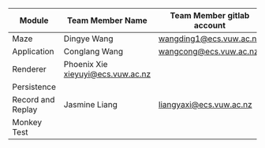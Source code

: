 | Module            | Team Member Name | Team Member gitlab account |
| ----------------- | ---------------- | -------------------------- |
| Maze              | Dingye Wang      | wangding1@ecs.vuw.ac.nz    |
| Application       | Conglang Wang    | wangcong@ecs.vuw.ac.nz     |
| Renderer          | Phoenix Xie        xieyuyi@ecs.vuw.ac.nz         |                            |
| Persistence       |                  |                            |
| Record and Replay | Jasmine Liang    | liangyaxi@ecs.vuw.ac.nz    |
| Monkey Test       |                  |                            |
